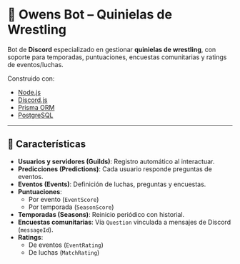 # 🦾 Owens Bot – Quinielas de Wrestling  

Bot de **Discord** especializado en gestionar **quinielas de wrestling**, con soporte para temporadas, puntuaciones, encuestas comunitarias y ratings de eventos/luchas.  

Construido con:  
- [Node.js](https://nodejs.org/)  
- [Discord.js](https://discord.js.org/)  
- [Prisma ORM](https://www.prisma.io/)  
- [PostgreSQL](https://www.postgresql.org/)  

---

## 🚀 Características  

- **Usuarios y servidores (Guilds)**: Registro automático al interactuar.  
- **Predicciones (Predictions)**: Cada usuario responde preguntas de eventos.  
- **Eventos (Events)**: Definición de luchas, preguntas y encuestas.  
- **Puntuaciones**:  
  - Por evento (`EventScore`)  
  - Por temporada (`SeasonScore`)  
- **Temporadas (Seasons)**: Reinicio periódico con historial.  
- **Encuestas comunitarias**: Vía `Question` vinculada a mensajes de Discord (`messageId`).  
- **Ratings**:  
  - De eventos (`EventRating`)  
  - De luchas (`MatchRating`)  

